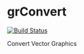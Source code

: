 # grConvert

[![Build Status](https://travis-ci.org/sjp/grConvert.svg)](https://travis-ci.org/sjp/grConvert)

Convert Vector Graphics
